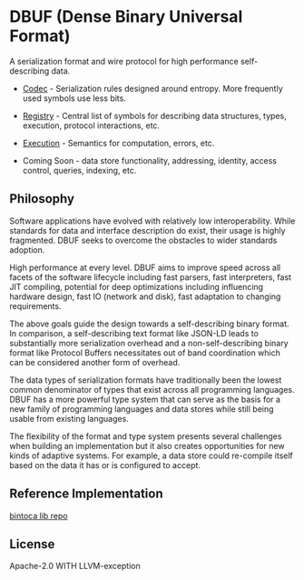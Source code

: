 # DBUF (Dense Binary Universal Format)

A serialization format and wire protocol for high performance self-describing data.

- [Codec](codec.md) - Serialization rules designed around entropy. More frequently used symbols use less bits.

- [Registry](./registry/README.md) - Central list of symbols for describing data structures, types, execution, protocol interactions, etc.

- [Execution](execution.md) - Semantics for computation, errors, etc.

- Coming Soon - data store functionality, addressing, identity, access control, queries, indexing, etc.

## Philosophy

Software applications have evolved with relatively low interoperability. While standards for data and interface description do exist, their usage is highly fragmented. DBUF seeks to overcome the obstacles to wider standards adoption. 

High performance at every level. DBUF aims to improve speed across all facets of the software lifecycle including fast parsers, fast interpreters, fast JIT compiling, potential for deep optimizations including influencing hardware design, fast IO (network and disk), fast adaptation to changing requirements.

The above goals guide the design towards a self-describing binary format. In comparison, a self-describing text format like JSON-LD leads to substantially more serialization overhead and a non-self-describing binary format like Protocol Buffers necessitates out of band coordination which can be considered another form of overhead.

The data types of serialization formats have traditionally been the lowest common denominator of types that exist across all programming languages. DBUF has a more powerful type system that can serve as the basis for a new family of programming languages and data stores while still being usable from existing languages.

The flexibility of the format and type system presents several challenges when building an implementation but it also creates opportunities for new kinds of adaptive systems. For example, a data store could re-compile itself based on the data it has or is configured to accept.

## Reference Implementation

[bintoca lib repo](https://github.com/bintoca/lib)

## License
Apache-2.0 WITH LLVM-exception